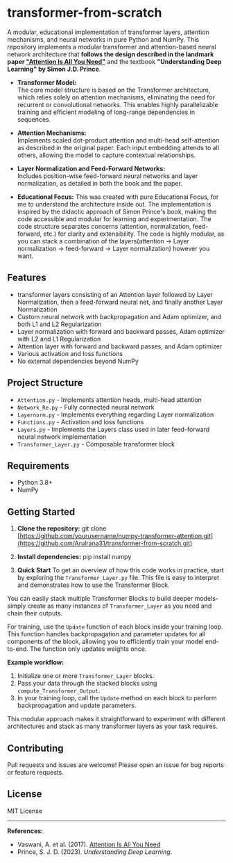 # transformer-from-scratch

A modular, educational implementation of transformer layers, attention mechanisms, and neural networks in pure Python and NumPy. This repository implements a modular transformer and attention-based neural network architecture that **follows the design described in the landmark paper ["Attention Is All You Need"](https://arxiv.org/abs/1706.03762)** and the textbook **"Understanding Deep Learning" by Simon J.D. Prince**.
- **Transformer Model:**  
  The core model structure is based on the Transformer architecture, which relies solely on attention mechanisms, eliminating the need for recurrent or convolutional networks. This enables highly parallelizable training and efficient modeling of long-range dependencies in sequences.

- **Attention Mechanisms:**  
  Implements scaled dot-product attention and multi-head self-attention as described in the original paper. Each input embedding attends to all others, allowing the model to capture contextual relationships.

- **Layer Normalization and Feed-Forward Networks:**  
  Includes position-wise feed-forward neural networks and layer normalization, as detailed in both the book and the paper.

- **Educational Focus:**
This was created with pure Educational Focus, for me to understand the architecture inside out.
  The implementation is inspired by the didactic approach of Simon Prince's book, making the code accessible and modular for learning and experimentation. The code structure separates concerns (attention, normalization, feed-forward, etc.) for clarity and extensibility. The code is highly modular, as you can stack a combination of the layers(attention -> Layer normalization -> feed-forward -> Layer normalization) however you want.

## Features

- transformer layers consisting of an Attention layer followed by Layer Normalization, then a feed-forward neural net, and finally another Layer Normalization
- Custom neural network with backpropagation and Adam optimizer, and both L1 and L2 Regularization 
- Layer normalization with forward and backward passes, Adam optimizer with L2 and L1 Regularization
- Attention layer with forward and backward passes, and Adam optimizer
- Various activation and loss functions
- No external dependencies beyond NumPy

## Project Structure

- `Attention.py` - Implements attention heads, multi-head attention
- `Network_Re.py` - Fully connected neural network
- `Layernorm.py` - Implements everything regarding Layer normalization
- `Functions.py` - Activation and loss functions
- `Layers.py` - Implements the Layers class used in later feed-forward neural network implementation
- `Transformer_Layer.py` - Composable transformer block

## Requirements

- Python 3.8+
- NumPy

## Getting Started

1. **Clone the repository:**
git clone [https://github.com/yourusername/numpy-transformer-attention.git](https://github.com/Arulrana31/transformer-from-scratch.git)

2. **Install dependencies:**
pip install numpy

3. **Quick Start**
To get an overview of how this code works in practice, start by exploring the `Transformer_Layer.py` file. This file is easy to interpret and demonstrates how to use the Transformer Block.

You can easily stack multiple Transformer Blocks to build deeper models- simply create as many instances of `Transformer_Layer` as you need and chain their outputs.

For training, use the `Update` function of each block inside your training loop. This function handles backpropagation and parameter updates for all components of the block, allowing you to efficiently train your model end-to-end. The function only updates weights once.

**Example workflow:**
1. Initialize one or more `Transformer_Layer` blocks.
2. Pass your data through the stacked blocks using `compute_Transformer_Output`.
3. In your training loop, call the `Update` method on each block to perform backpropagation and update parameters.

This modular approach makes it straightforward to experiment with different architectures and stack as many transformer layers as your task requires.


## Contributing

Pull requests and issues are welcome! Please open an issue for bug reports or feature requests.

## License

MIT License

---

**References:**
- Vaswani, A. et al. (2017). [Attention Is All You Need](https://arxiv.org/abs/1706.03762)
- Prince, S. J. D. (2023). *Understanding Deep Learning*.

